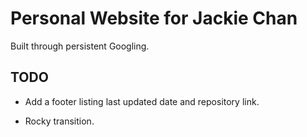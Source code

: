 # Personal Website for Jackie Chan

Built through persistent Googling.

## TODO

- Add a footer listing last updated date and repository link.

- Rocky transition.
